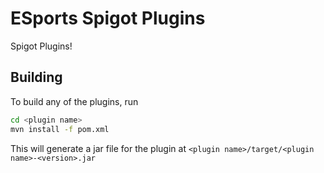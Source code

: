 # ESports Spigot Plugins

Spigot Plugins!

## Building

To build any of the plugins, run

```bash
cd <plugin name>
mvn install -f pom.xml
```

This will generate a jar file for the plugin at `<plugin name>/target/<plugin name>-<version>.jar`